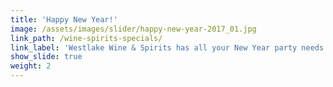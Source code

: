 ```yaml
---
title: 'Happy New Year!'
image: /assets/images/slider/happy-new-year-2017_01.jpg
link_path: /wine-spirits-specials/
link_label: 'Westlake Wine & Spirits has all your New Year party needs!'
show_slide: true
weight: 2
---
```



